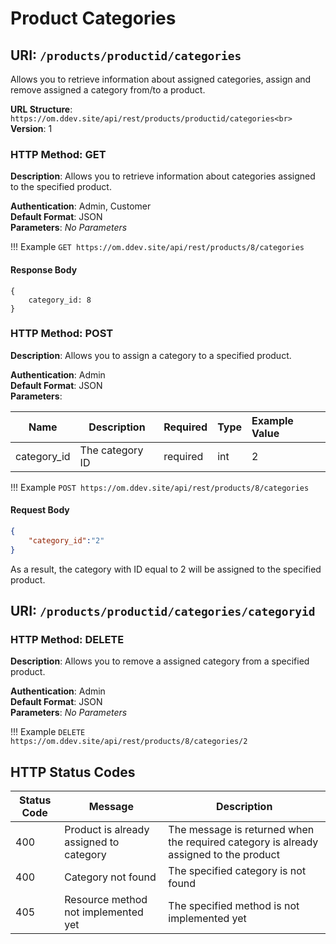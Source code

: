 # Product Categories

## URI: `/products/productid/categories`

Allows you to retrieve information about assigned categories, assign and remove assigned a category from/to a product.

**URL Structure**: `https://om.ddev.site/api/rest/products/productid/categories<br>`
**Version**: 1

### HTTP Method: GET

**Description**: Allows you to retrieve information about categories assigned to the specified product.

**Authentication**: Admin, Customer<br>
**Default Format**: JSON<br>
**Parameters**: _No Parameters_

!!! Example
    ```
    GET https://om.ddev.site/api/rest/products/8/categories
    ```

#### Response Body

```
{
    category_id: 8
}
```

### HTTP Method: POST

**Description**: Allows you to assign a category to a specified product.

**Authentication**: Admin<br>
**Default Format**: JSON<br>
**Parameters**:

| Name         | Description     | Required | Type | Example Value |
|--------------|-----------------|:---------|:-----|:--------------|
| category_id  | The category ID | required | int  | 2             |


!!! Example
    ```
    POST https://om.ddev.site/api/rest/products/8/categories
    ```

#### Request Body

```json
{
    "category_id":"2"
}
```

As a result, the category with ID equal to 2 will be assigned to the specified product.

## URI: `/products/productid/categories/categoryid`

### HTTP Method: DELETE

**Description**: Allows you to remove a assigned category from a specified product.

**Authentication**: Admin<br>
**Default Format**: JSON<br>
**Parameters**: _No Parameters_

!!! Example
    ```
    DELETE https://om.ddev.site/api/rest/products/8/categories/2
    ```

## HTTP Status Codes

| Status Code | Message                                                            | Description                                                                           |
|-------------|--------------------------------------------------------------------|---------------------------------------------------------------------------------------|
| 400         | Product <product ID> is already assigned to category <category ID> | The message is returned when the required category is already assigned to the product |
| 400         | Category not found                                                 | The specified category is not found                                                   |
| 405         | Resource method not implemented yet                                | The specified method is not implemented yet                                           |
